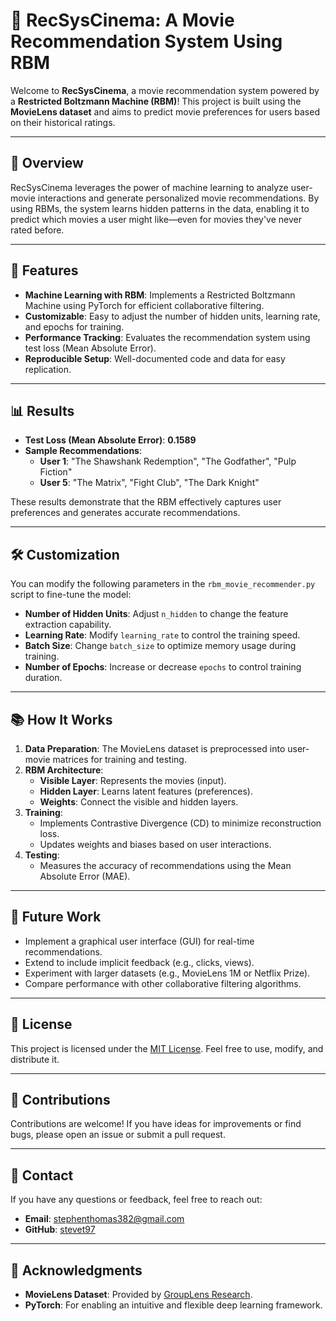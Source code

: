 # 🎥 **RecSysCinema: A Movie Recommendation System Using RBM**

Welcome to **RecSysCinema**, a movie recommendation system powered by a **Restricted Boltzmann Machine (RBM)**! This project is built using the **MovieLens dataset** and aims to predict movie preferences for users based on their historical ratings.

---

## 📖 **Overview**
RecSysCinema leverages the power of machine learning to analyze user-movie interactions and generate personalized movie recommendations. By using RBMs, the system learns hidden patterns in the data, enabling it to predict which movies a user might like—even for movies they've never rated before.

---

## 🚀 **Features**
- **Machine Learning with RBM**: Implements a Restricted Boltzmann Machine using PyTorch for efficient collaborative filtering.
- **Customizable**: Easy to adjust the number of hidden units, learning rate, and epochs for training.
- **Performance Tracking**: Evaluates the recommendation system using test loss (Mean Absolute Error).
- **Reproducible Setup**: Well-documented code and data for easy replication.

---

## 📊 Results

- **Test Loss (Mean Absolute Error)**: **0.1589**
- **Sample Recommendations**:
  - **User 1**: "The Shawshank Redemption", "The Godfather", "Pulp Fiction"
  - **User 5**: "The Matrix", "Fight Club", "The Dark Knight"

These results demonstrate that the RBM effectively captures user preferences and generates accurate recommendations.

---

## 🛠️ Customization

You can modify the following parameters in the `rbm_movie_recommender.py` script to fine-tune the model:

- **Number of Hidden Units**: Adjust `n_hidden` to change the feature extraction capability.
- **Learning Rate**: Modify `learning_rate` to control the training speed.
- **Batch Size**: Change `batch_size` to optimize memory usage during training.
- **Number of Epochs**: Increase or decrease `epochs` to control training duration.

---

## 📚 How It Works

1. **Data Preparation**: The MovieLens dataset is preprocessed into user-movie matrices for training and testing.
2. **RBM Architecture**:
   - **Visible Layer**: Represents the movies (input).
   - **Hidden Layer**: Learns latent features (preferences).
   - **Weights**: Connect the visible and hidden layers.
3. **Training**:
   - Implements Contrastive Divergence (CD) to minimize reconstruction loss.
   - Updates weights and biases based on user interactions.
4. **Testing**:
   - Measures the accuracy of recommendations using the Mean Absolute Error (MAE).

---

## 🌟 Future Work

- Implement a graphical user interface (GUI) for real-time recommendations.
- Extend to include implicit feedback (e.g., clicks, views).
- Experiment with larger datasets (e.g., MovieLens 1M or Netflix Prize).
- Compare performance with other collaborative filtering algorithms.

---

## 📜 License

This project is licensed under the [MIT License](LICENSE). Feel free to use, modify, and distribute it.

---

## 🤝 Contributions

Contributions are welcome! If you have ideas for improvements or find bugs, please open an issue or submit a pull request.

---

## 📧 Contact

If you have any questions or feedback, feel free to reach out:

- **Email**: stephenthomas382@gmail.com
- **GitHub**: [stevet97](https://github.com/stevet97)

---

## 🎉 Acknowledgments

- **MovieLens Dataset**: Provided by [GroupLens Research](https://grouplens.org/).
- **PyTorch**: For enabling an intuitive and flexible deep learning framework.

